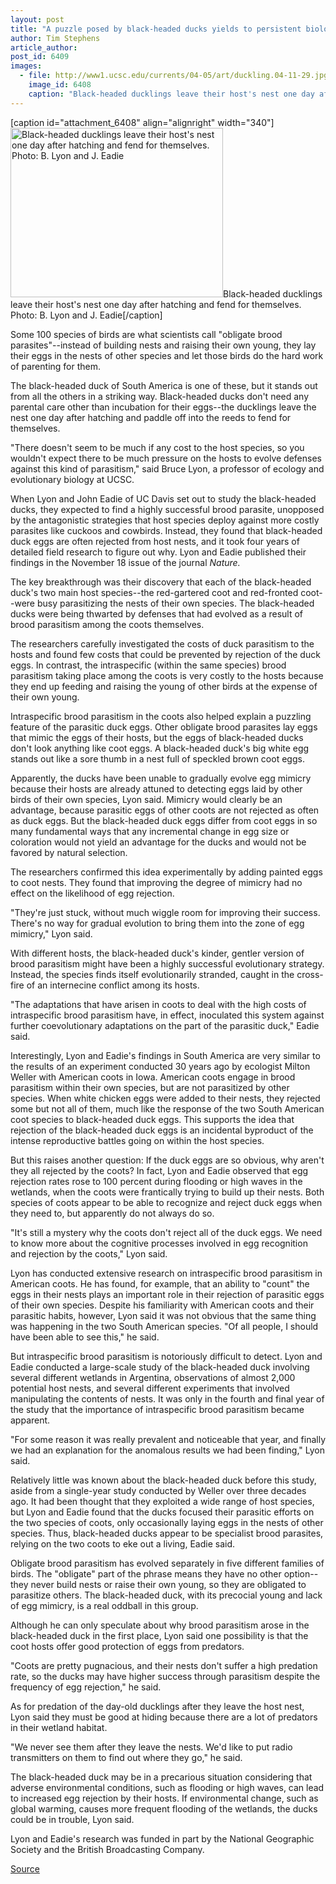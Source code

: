 ```yaml
---
layout: post
title: "A puzzle posed by black-headed ducks yields to persistent biologists"
author: Tim Stephens
article_author: 
post_id: 6409
images:
  - file: http://www1.ucsc.edu/currents/04-05/art/duckling.04-11-29.jpg
    image_id: 6408
    caption: "Black-headed ducklings leave their host's nest one day after hatching and fend for themselves. Photo: B. Lyon and J. Eadie"
---
```


[caption id="attachment_6408" align="alignright" width="340"]<a href="http://dev-ucsc-news.pantheonsite.io/wp-content/uploads/2004/11/duckling.04-11-29.jpg"><img class="size-full wp-image-6408" src="http://dev-ucsc-news.pantheonsite.io/wp-content/uploads/2004/11/duckling.04-11-29.jpg" alt="Black-headed ducklings leave their host's nest one day after hatching and fend for themselves. Photo: B. Lyon and J. Eadie" width="340" height="271" /></a>Black-headed ducklings leave their host's nest one day after hatching and fend for themselves. Photo: B. Lyon and J. Eadie[/caption]
<a name="content" id="content"></a>
<p>
  Some 100 species of birds are what scientists call "obligate brood parasites"--instead of building nests and raising their own young, they lay their eggs in the nests of other species and let those birds do the hard work of parenting for them.
</p>
<p>
  The black-headed duck of South America is one of these, but it stands out from all the others in a striking way. Black-headed ducks don't need any parental care other than incubation for their eggs--the ducklings leave the nest one day after hatching and paddle off into the reeds to fend for themselves.
</p>
<p>
  "There doesn't seem to be much if any cost to the host species, so you wouldn't expect there to be much pressure on the hosts to evolve defenses against this kind of parasitism," said Bruce Lyon, a professor of ecology and evolutionary biology at UCSC.
</p>
<p>
  When Lyon and John Eadie of UC Davis set out to study the black-headed ducks, they expected to find a highly successful brood parasite, unopposed by the antagonistic strategies that host species deploy against more costly parasites like cuckoos and cowbirds. Instead, they found that black-headed duck eggs are often rejected from host nests, and it took four years of detailed field research to figure out why. Lyon and Eadie published their findings in the November 18 issue of the journal <i>Nature.</i>
</p>
<p>
  The key breakthrough was their discovery that each of the black-headed duck's two main host species--the red-gartered coot and red-fronted coot--were busy parasitizing the nests of their own species. The black-headed ducks were being thwarted by defenses that had evolved as a result of brood parasitism among the coots themselves.
</p>
<p>
  The researchers carefully investigated the costs of duck parasitism to the hosts and found few costs that could be prevented by rejection of the duck eggs. In contrast, the intraspecific (within the same species) brood parasitism taking place among the coots is very costly to the hosts because they end up feeding and raising the young of other birds at the expense of their own young.
</p>
<p>
  Intraspecific brood parasitism in the coots also helped explain a puzzling feature of the parasitic duck eggs. Other obligate brood parasites lay eggs that mimic the eggs of their hosts, but the eggs of black-headed ducks don't look anything like coot eggs. A black-headed duck's big white egg stands out like a sore thumb in a nest full of speckled brown coot eggs.
</p>
<p>
  Apparently, the ducks have been unable to gradually evolve egg mimicry because their hosts are already attuned to detecting eggs laid by other birds of their own species, Lyon said. Mimicry would clearly be an advantage, because parasitic eggs of other coots are not rejected as often as duck eggs. But the black-headed duck eggs differ from coot eggs in so many fundamental ways that any incremental change in egg size or coloration would not yield an advantage for the ducks and would not be favored by natural selection.
</p>
<p>
  The researchers confirmed this idea experimentally by adding painted eggs to coot nests. They found that improving the degree of mimicry had no effect on the likelihood of egg rejection.
</p>
<p>
  "They're just stuck, without much wiggle room for improving their success. There's no way for gradual evolution to bring them into the zone of egg mimicry," Lyon said.
</p>
<p>
  With different hosts, the black-headed duck's kinder, gentler version of brood parasitism might have been a highly successful evolutionary strategy. Instead, the species finds itself evolutionarily stranded, caught in the cross-fire of an internecine conflict among its hosts.
</p>
<p>
  "The adaptations that have arisen in coots to deal with the high costs of intraspecific brood parasitism have, in effect, inoculated this system against further coevolutionary adaptations on the part of the parasitic duck," Eadie said.
</p>
<p>
  Interestingly, Lyon and Eadie's findings in South America are very similar to the results of an experiment conducted 30 years ago by ecologist Milton Weller with American coots in Iowa. American coots engage in brood parasitism within their own species, but are not parasitized by other species. When white chicken eggs were added to their nests, they rejected some but not all of them, much like the response of the two South American coot species to black-headed duck eggs. This supports the idea that rejection of the black-headed duck eggs is an incidental byproduct of the intense reproductive battles going on within the host species.
</p>
<p>
  But this raises another question: If the duck eggs are so obvious, why aren't they all rejected by the coots? In fact, Lyon and Eadie observed that egg rejection rates rose to 100 percent during flooding or high waves in the wetlands, when the coots were frantically trying to build up their nests. Both species of coots appear to be able to recognize and reject duck eggs when they need to, but apparently do not always do so.
</p>
<p>
  "It's still a mystery why the coots don't reject all of the duck eggs. We need to know more about the cognitive processes involved in egg recognition and rejection by the coots," Lyon said.
</p>
<p>
  Lyon has conducted extensive research on intraspecific brood parasitism in American coots. He has found, for example, that an ability to "count" the eggs in their nests plays an important role in their rejection of parasitic eggs of their own species. Despite his familiarity with American coots and their parasitic habits, however, Lyon said it was not obvious that the same thing was happening in the two South American species. "Of all people, I should have been able to see this," he said.
</p>
<p>
  But intraspecific brood parasitism is notoriously difficult to detect. Lyon and Eadie conducted a large-scale study of the black-headed duck involving several different wetlands in Argentina, observations of almost 2,000 potential host nests, and several different experiments that involved manipulating the contents of nests. It was only in the fourth and final year of the study that the importance of intraspecific brood parasitism became apparent.
</p>
<p>
  "For some reason it was really prevalent and noticeable that year, and finally we had an explanation for the anomalous results we had been finding," Lyon said.
</p>
<p>
  Relatively little was known about the black-headed duck before this study, aside from a single-year study conducted by Weller over three decades ago. It had been thought that they exploited a wide range of host species, but Lyon and Eadie found that the ducks focused their parasitic efforts on the two species of coots, only occasionally laying eggs in the nests of other species. Thus, black-headed ducks appear to be specialist brood parasites, relying on the two coots to eke out a living, Eadie said.
</p>
<p>
  Obligate brood parasitism has evolved separately in five different families of birds. The "obligate" part of the phrase means they have no other option--they never build nests or raise their own young, so they are obligated to parasitize others. The black-headed duck, with its precocial young and lack of egg mimicry, is a real oddball in this group.
</p>
<p>
  Although he can only speculate about why brood parasitism arose in the black-headed duck in the first place, Lyon said one possibility is that the coot hosts offer good protection of eggs from predators.
</p>
<p>
  "Coots are pretty pugnacious, and their nests don't suffer a high predation rate, so the ducks may have higher success through parasitism despite the frequency of egg rejection," he said.
</p>
<p>
  As for predation of the day-old ducklings after they leave the host nest, Lyon said they must be good at hiding because there are a lot of predators in their wetland habitat.
</p>
<p>
  "We never see them after they leave the nests. We'd like to put radio transmitters on them to find out where they go," he said.
</p>
<p>
  The black-headed duck may be in a precarious situation considering that adverse environmental conditions, such as flooding or high waves, can lead to increased egg rejection by their hosts. If environmental change, such as global warming, causes more frequent flooding of the wetlands, the ducks could be in trouble, Lyon said.
</p>
<p>
  Lyon and Eadie's research was funded in part by the National Geographic Society and the British Broadcasting Company.<br>
</p>
<p><a href="http://www1.ucsc.edu/currents/04-05/11-29/ducks.asp" title="Permalink to ducks">Source</a></p>
